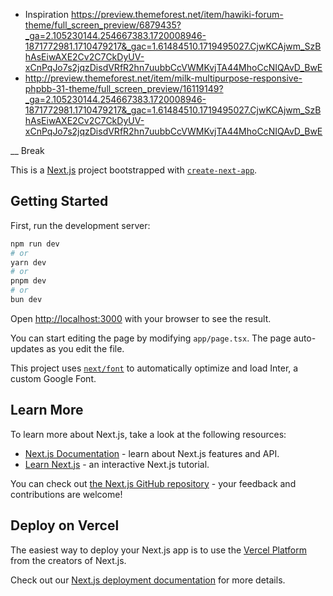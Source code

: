  - Inspiration https://preview.themeforest.net/item/hawiki-forum-theme/full_screen_preview/6879435?_ga=2.105230144.254667383.1720008946-1871772981.1710479217&_gac=1.61484510.1719495027.CjwKCAjwm_SzBhAsEiwAXE2Cv2C7CkDyUV-xCnPqJo7s2jqzDisdVRfR2hn7uubbCcVWMKvjTA44MhoCcNIQAvD_BwE
 - http://preview.themeforest.net/item/milk-multipurpose-responsive-phpbb-31-theme/full_screen_preview/16119149?_ga=2.105230144.254667383.1720008946-1871772981.1710479217&_gac=1.61484510.1719495027.CjwKCAjwm_SzBhAsEiwAXE2Cv2C7CkDyUV-xCnPqJo7s2jqzDisdVRfR2hn7uubbCcVWMKvjTA44MhoCcNIQAvD_BwE


__ Break







This is a [Next.js](https://nextjs.org/) project bootstrapped with [`create-next-app`](https://github.com/vercel/next.js/tree/canary/packages/create-next-app).

## Getting Started

First, run the development server:

```bash
npm run dev
# or
yarn dev
# or
pnpm dev
# or
bun dev
```

Open [http://localhost:3000](http://localhost:3000) with your browser to see the result.

You can start editing the page by modifying `app/page.tsx`. The page auto-updates as you edit the file.

This project uses [`next/font`](https://nextjs.org/docs/basic-features/font-optimization) to automatically optimize and load Inter, a custom Google Font.

## Learn More

To learn more about Next.js, take a look at the following resources:

- [Next.js Documentation](https://nextjs.org/docs) - learn about Next.js features and API.
- [Learn Next.js](https://nextjs.org/learn) - an interactive Next.js tutorial.

You can check out [the Next.js GitHub repository](https://github.com/vercel/next.js/) - your feedback and contributions are welcome!

## Deploy on Vercel

The easiest way to deploy your Next.js app is to use the [Vercel Platform](https://vercel.com/new?utm_medium=default-template&filter=next.js&utm_source=create-next-app&utm_campaign=create-next-app-readme) from the creators of Next.js.

Check out our [Next.js deployment documentation](https://nextjs.org/docs/deployment) for more details.
